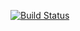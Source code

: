 [![Build Status](https://travis-ci.org/benoit-maillard/polybazaar.svg?branch=master)](https://travis-ci.org/benoit-maillard/polybazaar)